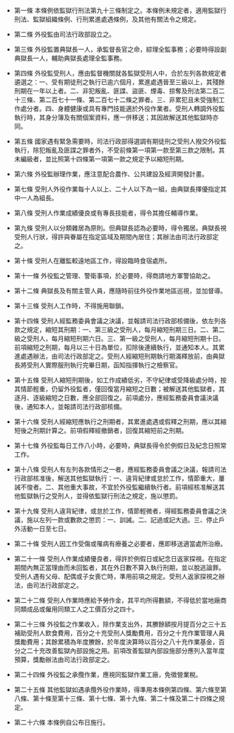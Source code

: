 * 第一條 本條例依監獄行刑法第九十三條制定之。本條例未規定者，適用監獄行刑法、監獄組織條例、行刑累進處遇條例，及其他有關法令之規定。

* 第二條 外役監由司法行政部設立之。

* 第三條 外役監置典獄長一人，承監督長官之命，綜理全監事務；必要時得設副典獄長一人，輔助典獄長處理全監事務。

* 第四條 外役監受刑人，應由監督機關就各監獄受刑人中，合於左列各款規定者遴選之：一、受有期徒刑之執行已逾六個月，累進處遇晉至三級以上，其殘餘刑期在一年以上者。二、非犯叛亂、匪諜、盜匪、煙毒、掠奪及刑法第二百二十三條、第二百七十一條、第二百七十二條之罪者。三、非累犯且未受強制工作處分者。四、身體健康或具有專門技能適於外役作業者。受刑人轉調外役監執行時，其身分簿及有關個案資料，應一併移送；其因故解送其他監獄時亦同。

* 第五條 國家遇有緊急需要時，司法行政部得選調有期徒刑之受刑人撥交外役監執行，除犯叛亂及匪諜之罪者外，不受前條第一項第一款至第三款之限制。其未編級者，並比照第十四條第一項第一款之規定予以縮短刑期。

* 第六條 外役監辦理作業，應注意配合農作、公共建設及經濟開發計畫。

* 第七條 受刑人外役作業每十人以上、二十人以下為一組，由典獄長擇優指定其中一人為組長。

* 第八條 受刑人作業成績優良或有專長技能者，得令其擔任輔導作業。

* 第九條 受刑人以分類雜居為原則。但典獄長認為必要時，得令獨居。典獄長視受刑人行狀，得許與眷屬在指定區域及期間內居住；其辦法由司法行政部定之。

* 第十條 受刑人在離監較遠地區工作，得設臨時食宿處所。

* 第十一條 外役監之管理、警衛事項，於必要時，得商請地方軍警協助之。

* 第十二條 典獄長及有關主管人員，應隨時前往外役作業地區巡視，並加督導。

* 第十三條 受刑人工作時，不得施用聯鎖。

* 第十四條 受刑人經監務委員會議之決議，並報請司法行政部核備後，依左列各款之規定，縮短其刑期：一、第三級之受刑人，每月縮短刑期三日。二、第二級之受刑人，每月縮短刑期六日。三、第一級之受刑人，每月縮短刑期十日。前項縮短之刑期，每月以三十日為單位，扣除後連續執行，並通知本人。其累進處遇辦法，由司法行政部定之。受刑人經縮短刑期執行期滿釋放前，由典獄長將受刑人實際服刑執行完畢日期，函知指揮執行之檢察官。

* 第十五條 受刑人縮短刑期後，如工作成績低劣，不守紀律或受降級處分時，按其情節輕重，仍留外役監者，僅回復當月縮短之日數；被解送其他監獄者，其逐月、逐級縮短之日數，應全部回復之。前項處分，應經監務委員會議決議後，通知本人，並報請司法行政部核備。

* 第十六條 受刑人經縮短應執行之刑期者，其累進處遇或假釋之刑期，應以其縮短後之刑期計算之。前項假釋經撤銷者，回復其縮短前之刑期。

* 第十七條 外役監每日工作八小時，必要時，典獄長得令於例假日及紀念日照常工作。

* 第十八條 受刑人有左列各款情形之一者，應經監務委員會議之決議，報請司法行政部核准後，解送其他監獄執行：一、違背紀律或怠於工作，情節重大，屢誡不悛者。二、其他重大事故，不宜於外役監繼續執行者。前項經核准解送其他監獄執行之受刑人，並得依監獄行刑法之規定，施以懲罰。

* 第十九條 受刑人違背紀律，或怠於工作，情節輕微者，得經監務委員會議之決議，施以左列一款或數款之懲罰：一、訓誡。二、記過或記大過。三、停止戶外活動一日至七日。

* 第二十條 受刑人因工作受傷或罹病有療養之必要者，應即移送適當處所治療。

* 第二十一條 受刑人作業成績優良者，得許於例假日或紀念日返家探視。在指定期間內無正當理由而未回監者，其在外日數不算入執行刑期，並以脫逃論罪。受刑人遇有父母、配偶或子女喪亡時，準用前項之規定。受刑人返家探視之辦法，由司法行政部定之。

* 第二十二條 受刑人作業時應給予勞作金，其平均所得數額，不得低於當地廠商同類成品或僱用同類工人之工價百分之四十。

* 第二十三條 外役監之作業收入，除作業支出外，其賸餘額按月提百分之三十五補助受刑人飲食費用，百分之十充受刑人獎勵費用，百分之十充作業管理人員獎勵費用；其餘累積為年度賸餘，於年度決算時以百分之八十充作業基金，百分之二十充改善監獄內部設施之用。前項改善監獄內部設施部分應列入當年度預算，獎勵辦法由司法行政部定之。

* 第二十四條 外役監之承攬作業，應視同監獄作業工廠，免徵營業稅。

* 第二十五條 其他監獄如遇承攬外役作業時，得準用本條例第四條、第六條至第八條、第十條至第十三條、第十七條、第十九條、第二十條及第二十四條之規定。

* 第二十六條 本條例自公布日施行。

